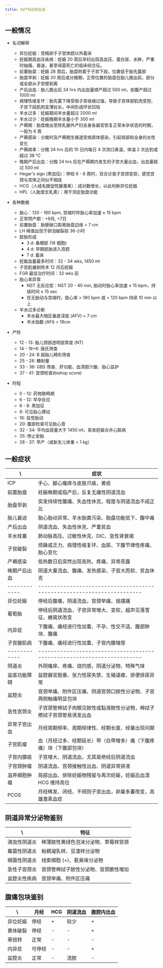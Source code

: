 ```yaml
---
title: 妇产科应知应会
---
```


## 一般情况
- 名词解释
    - 异位妊娠：受精卵于子宫体腔以外着床
    - 妊娠期高血压疾病：妊娠 20 周后孕妇出现高血压、蛋白尿、水肿，严重时抽搐、昏迷，甚至母婴死亡的临床综合征。
    - 前置胎盘：妊娠 28 周后，胎盘附着于子宫下段，位置低于胎先露部
    - 胎盘早剥：妊娠 20 周后或分娩期，正常位置的胎盘在胎儿娩出前，部分或全部从子宫壁剥离
    - 产后出血：胎儿娩出后 24 hrs 内出血量顺产超过 500 ml，剖腹产超过 1000 ml
    - 病理性缩复环：胎先露下降受阻子宫收缩过强，导致子宫体部肌肉变短、子宫下段肌肉变薄拉长，中间形成环状凹陷
    - 羊水过多：妊娠期间羊水量超过 2000 ml
    - 羊水过少：妊娠晚期羊水量小于 300 ml
    - 产褥期：胎盘娩出至除乳腺外产妇全身各器官恢复正常未孕状态的时期，一般为 6 周
    - 产褥感染：分娩时及产褥期生殖道受病原体感染，引起局部和全身的炎性变化
    - 产褥病率：分娩 24 hrs 后的 10 日内每日 4 次测口表温，体温 2 次达到或超过 38 ℃
    - 晚期产后出血：分娩 24 hrs 后在产褥期内发生的子宫大量出血，出血量超过 500 ml
    - Hegar's sign (黑加征)：停经 6 - 8 周时，双合诊查子宫颈变软，感觉宫颈与宫体之间似不相连
    - HCG（人绒毛膜促性腺激素）：成对数增长，以此判断异位妊娠
    - HPL（人胎盘生乳素）：用于测定胎盘功能

- 各种数据
    - 胎心：120 - 160 bpm, 宫缩时伴胎心率加速 ≥ 15 bpm
    - 正常预产期：+9月, +7日
    - 前置胎盘：胎膜破口距离胎盘边缘 \> 7 cm
    - LH 峰值出现于卵泡破裂前 36 小时
    - 胚胎形成
        - 3 d: 桑椹胚 (16 细胞)
        - 4 d: 早期胚胎进入宫腔
        - 7 d: 着床
    - 妊娠血量最多时间：32 - 34 wks, 1450 ml
    - 子宫肌瘤剥除术 12 月后妊娠
    - FGR 最佳治疗时间：32 wks 前
    - 胎心率异常
        - NST 无反应型：NST 20 - 40 min, 胎动时胎心率加速 &le; 15 bpm，持续时间 &le; 15 sec
        - 在无胎动与宫缩时，胎心率 &gt; 180 bpm 或 &lt; 120 bpm 持续 10 min 以上
    - 羊水过多诊断
        - 羊水最大暗区垂直深度 (AFV) \> 7 cm
        - 羊水指数 (AFI) \> 18cm

- 产检
    - 12 - 13: 胎儿颈部透明层厚度 (NT)
    - 14 - 19+6: 唐氏筛查
    - 20 - 24: B 超胎儿畸形筛查
    - 25 - 28: 糖耐量
    - 33 - 36: GBS 筛查、肝功能、血清胆汁酸、胎心监护
    - 37 - 41: 宫颈检查(bishop score)

- 时程
    - 0 - 12: 药物致畸期
    - 6 - 12: 早孕反应
    - 6 - 8: 黑加征
    - 8: 可见胎心搏动
    - 16: 自觉胎动
    - 20: 腹部检查可见胎心音
    - 32 - 34: 平均血容量大于 1450 ml，易发妊娠合并心脏病
    - 35: 停止安胎
    - 28 - 37: 早产（或新生儿体重 &lt; 1 kg）

## 一般症状

| \            | 症状                                                                   |
|--------------|------------------------------------------------------------------------|
| ICP          | 手心、脚心瘙痒与皮肤爪痕，黄疸                                         |
| 前置胎盘     | 妊娠晚期或临产后，反复无痛性阴道流血                                   |
| 胎盘早剥     | 突发持续性腹痛、失血性休克，程度与阴道流血不成正比                     |
| 胎儿窘迫     | 胎心胎动异常、羊水胎粪污染、胎盘功能低下、酸中毒                       |
| 产后出血     | 阴道流血、失血性休克、严重贫血                                         |
| 羊水栓塞     | 肺动脉高压、过敏性休克、DIC、急性肾衰竭                                |
| 子宫破裂     | 烦躁或乏力、病理性缩复环、血尿、下腹节律性疼痛、胎心变化               |
| 产褥感染     | 低热数日后突然出现高热、疼痛、异常恶露                                 |
| 晚期产后出血 | 阴道大量流血、腹痛、发热感染、子宫大而软、贫血休克                     |
| ------------ | ---------------------------------------------------------------------- |
| 异位妊娠     | 停经后腹痛，阴道流血，宫颈举痛、摇摆痛                                 |
| 葡萄胎       | 停经后阴道流血，子宫异常增大、变软，超声见落雪征、蜂窝状改变           |
| 内异症       | 下腹痛、痛经进行性加重、不孕、性交不适、腹部肿块、腹痛                 |
| 子宫腺肌病   | 下腹痛、痛经进行性加重、子宫内膜增厚                                   |
| ------------ | ---------------------------------------------------------------------- |
| 阴道炎       | 外阴瘙痒、疼痛、烧灼感，阴道分泌物、特殊气味                           |
| 盆底功能障碍 | 盆腔器官脱垂、张力性尿失禁、生殖道瘘、排便排尿异常                     |
| 盆腔炎       | 宫颈举痛、附件区压痛、阴道宫颈口脓性分泌物、子宫两侧触痛明显包块       |
| 急性宫颈炎   | 子宫颈管棉拭子肉眼见脓性或黏液脓性分泌物，棉拭子擦拭子宫颈管易诱发出血 |
| 异常子宫出血 | 月经周期频率、周期规律性、经期长度、经量出现问题                       |
| 子宫肌瘤     | 血（月经过多、经期延长）带（白带增多）痛（下腹疼痛）块（下腹部包块）   |
| 子宫内膜癌   | 子宫增大、阴道流血，尤其是绝经后阴道流血                               |
| 子宫颈肿瘤   | 阴道流血、宫颈接触性出血、阴道异常排液                                 |
| 滋养细胞肿瘤 | 局部出血、排除妊娠物残留与再次妊娠，妊娠后血清 HCG 维持高位            |
| PCOS         | 月经稀发、闭经、不规则子宫出血，卵巢多囊改变，高雄激素血症             |

## 阴道异常分泌物鉴别

| \            | 特征                                 |
|--------------|--------------------------------------|
| 滴虫性阴道炎 | 稀薄脓性黄绿色泡沫分泌物、草莓样宫颈 |
| 霉菌性阴道炎 | 粘稠凝乳样、豆渣样分泌物             |
| 细菌性阴道炎 | 线索细胞 (+)、氨臭味分泌物           |
| 急性子宫颈炎 | 宫颈管棉拭子脓性分泌物、宫颈脆性增加 |
| 盆腔炎性疾病 | 宫颈举痛、附件区压痛                 |

## 腹痛包块鉴别

| \        | 月经   | HCG | 阴道流血 | 腹腔内出血 |
|----------|--------|-----|----------|------------|
| 异位妊娠 | 停经   | +   | 较少     | +          |
| 黄体破裂 | 停经   | -   | -        | +          |
| 蒂扭转   | 正常   | -   | -        | -          |
| 内异症   | 可停经 | -   | -        | +          |
| 盆腔炎   | 正常   | -   | 流脓     | -          |
